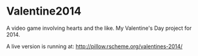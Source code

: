 Valentine2014
=============
A video game involving hearts and the like. My Valentine's Day project for 2014.

A live version is running at:
http://pillow.rscheme.org/valentines-2014/
